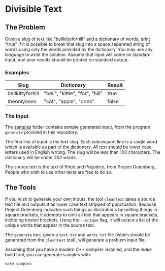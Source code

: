 # Divisible Text

## The Problem

Given a slug of text like "bellkittyforhill" and a dictionary of words, print "true" if it is possible to break that slug into a space separated string of words using only the words provided by the dictionary. You may use any language to write the solution.  Assume that input will come on standard input, and your results should be printed on standard output.

### Examples

| Slug             | Dictionary                      | Result |
| ---------------- | ------------------------------- | ------ |
| bellkittyforhill | "bell", "kittle", "for", "hill" | true   |
| theonlyones      | "cat", "apple", "ones"          | false  |

### The Input

The [samples](samples/) folder contains sample generated input, from the program `generate` provided in this repository.

The first line of input is the text slug. Each subsequent line is a single word which is available as part of the dictionary. All text should be lower case letters used in English writing.  The slug will be less than 100 characters. The dictionary will be under 200 words.

The source text is the text of Pride and Prejudice, from Project Gutenberg. People who wish to use other texts are free to do so.

## The Tools

If you wish to generate your own inputs, the tool `cleantext` takes a source text file and outputs it as lower case text stripped of punctuation. Because Project Gutenberg indicates such things as illustrations by putting things in square brackets, it attempts to omit all text that appears in square brackets, including nested brackets.  Using the `--unique` flag, it will output a list of the unique words that appear in the source text.

The `generate` tool, given a `text.txt` and `words.txt` file (which should be generated from the `cleantext` tool), will generate a problem input file.

Assuming that you have a modern C++ compiler installed, and the *make* build tool, you can generate samples with:

    make samples